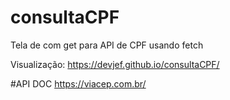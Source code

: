# consultaCPF
Tela de com get para API de CPF usando fetch

Visualização: https://devjef.github.io/consultaCPF/


#API DOC
https://viacep.com.br/
